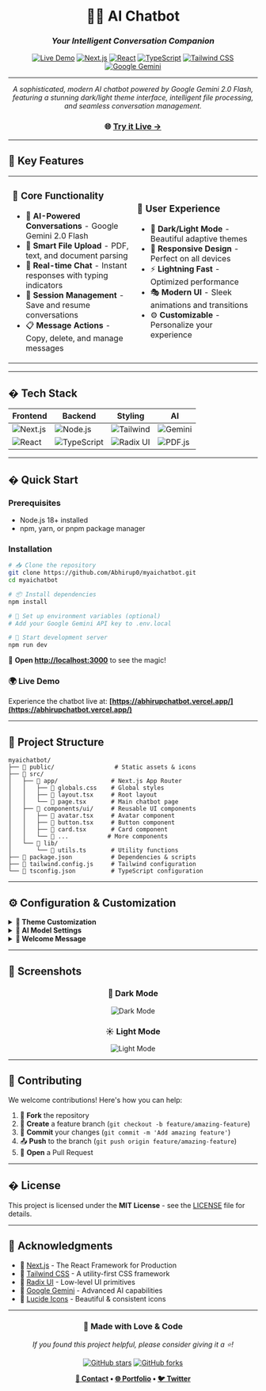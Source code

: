 <div align="center">

# 🤖✨ AI Chatbot

### *Your Intelligent Conversation Companion*

[![Live Demo](https://img.shields.io/badge/🚀_Live_Demo-Visit_Now-FF6B6B?style=for-the-badge)](https://abhirupchatbot.vercel.app/)
[![Next.js](https://img.shields.io/badge/Next.js-15.3.4-black?style=for-the-badge&logo=next.js)](https://nextjs.org/)
[![React](https://img.shields.io/badge/React-19.0.0-61DAFB?style=for-the-badge&logo=react)](https://react.dev/)
[![TypeScript](https://img.shields.io/badge/TypeScript-5.0-3178C6?style=for-the-badge&logo=typescript)](https://www.typescriptlang.org/)
[![Tailwind CSS](https://img.shields.io/badge/Tailwind-4.0-06B6D4?style=for-the-badge&logo=tailwindcss)](https://tailwindcss.com/)
[![Google Gemini](https://img.shields.io/badge/Google_Gemini-2.0_Flash-4285F4?style=for-the-badge&logo=google)](https://ai.google.dev/)

---

*A sophisticated, modern AI chatbot powered by Google Gemini 2.0 Flash, featuring a stunning dark/light theme interface, intelligent file processing, and seamless conversation management.*

### 🌐 **[Try it Live →](https://abhirupchatbot.vercel.app/)**

</div>

---

## 🌟 **Key Features**

<table>
<tr>
<td width="50%">

### 🎯 **Core Functionality**
- 🧠 **AI-Powered Conversations** - Google Gemini 2.0 Flash
- 📁 **Smart File Upload** - PDF, text, and document parsing
- 💬 **Real-time Chat** - Instant responses with typing indicators
- 🔄 **Session Management** - Save and resume conversations
- 📋 **Message Actions** - Copy, delete, and manage messages

</td>
<td width="50%">

### 🎨 **User Experience**
- 🌙 **Dark/Light Mode** - Beautiful adaptive themes
- 📱 **Responsive Design** - Perfect on all devices
- ⚡ **Lightning Fast** - Optimized performance
- 🎭 **Modern UI** - Sleek animations and transitions
- ⚙️ **Customizable** - Personalize your experience

</td>
</tr>
</table>

---

## �️ **Tech Stack**

<div align="center">

| Frontend | Backend | Styling | AI |
|----------|---------|---------|-----|
| ![Next.js](https://img.shields.io/badge/Next.js-black?style=flat&logo=next.js) | ![Node.js](https://img.shields.io/badge/Node.js-green?style=flat&logo=node.js) | ![Tailwind](https://img.shields.io/badge/Tailwind-blue?style=flat&logo=tailwindcss) | ![Gemini](https://img.shields.io/badge/Gemini-orange?style=flat&logo=google) |
| ![React](https://img.shields.io/badge/React-blue?style=flat&logo=react) | ![TypeScript](https://img.shields.io/badge/TypeScript-blue?style=flat&logo=typescript) | ![Radix UI](https://img.shields.io/badge/Radix_UI-purple?style=flat&logo=radixui) | ![PDF.js](https://img.shields.io/badge/PDF.js-red?style=flat&logo=mozilla) |

</div>

---

## � **Quick Start**

### Prerequisites
- Node.js 18+ installed
- npm, yarn, or pnpm package manager

### Installation

```bash
# 📥 Clone the repository
git clone https://github.com/Abhirup0/myaichatbot.git
cd myaichatbot

# 📦 Install dependencies
npm install

# 🔑 Set up environment variables (optional)
# Add your Google Gemini API key to .env.local

# 🚀 Start development server
npm run dev
```

🎉 **Open [http://localhost:3000](http://localhost:3000)** to see the magic!

### 🌍 **Live Demo**
Experience the chatbot live at: **[https://abhirupchatbot.vercel.app/](https://abhirupchatbot.vercel.app/)**

---

## 📁 **Project Structure**

```
myaichatbot/
├── 📂 public/                 # Static assets & icons
├── 📂 src/
│   ├── 📂 app/               # Next.js App Router
│   │   ├── 📄 globals.css    # Global styles
│   │   ├── 📄 layout.tsx     # Root layout
│   │   └── 📄 page.tsx       # Main chatbot page
│   ├── 📂 components/ui/     # Reusable UI components
│   │   ├── 📄 avatar.tsx     # Avatar component
│   │   ├── 📄 button.tsx     # Button component
│   │   ├── 📄 card.tsx       # Card component
│   │   └── 📄 ...           # More components
│   └── 📂 lib/
│       └── 📄 utils.ts       # Utility functions
├── 📄 package.json           # Dependencies & scripts
├── 📄 tailwind.config.js     # Tailwind configuration
└── 📄 tsconfig.json          # TypeScript configuration
```

---

## ⚙️ **Configuration & Customization**

<details>
<summary><b>🎨 Theme Customization</b></summary>

```typescript
// Modify theme colors in globals.css
:root {
  --primary: 210 40% 98%;
  --primary-foreground: 222.2 84% 4.9%;
  --secondary: 210 40% 96%;
  // ... more custom colors
}
```

</details>

<details>
<summary><b>🤖 AI Model Settings</b></summary>

```typescript
// Update API configuration in page.tsx
const GEMINI_API_KEY = 'your-api-key-here';
const GEMINI_MODEL = 'gemini-2.0-flash';
```

</details>

<details>
<summary><b>💬 Welcome Message</b></summary>

```typescript
// Customize the initial message in page.tsx
const welcomeMessage = "Hello! I'm your AI assistant...";
```

</details>

---

## 📸 **Screenshots**

<div align="center">

### 🌙 Dark Mode
![Dark Mode](https://via.placeholder.com/600x400/1a1a1a/ffffff?text=Dark+Mode+Preview)

### ☀️ Light Mode  
![Light Mode](https://via.placeholder.com/600x400/ffffff/000000?text=Light+Mode+Preview)

</div>

---

## 🤝 **Contributing**

We welcome contributions! Here's how you can help:

1. 🍴 **Fork** the repository
2. 🌿 **Create** a feature branch (`git checkout -b feature/amazing-feature`)
3. 💾 **Commit** your changes (`git commit -m 'Add amazing feature'`)
4. 📤 **Push** to the branch (`git push origin feature/amazing-feature`)
5. 🔄 **Open** a Pull Request

---

## � **License**

This project is licensed under the **MIT License** - see the [LICENSE](LICENSE) file for details.

---

## 🙏 **Acknowledgments**

- 🚀 [Next.js](https://nextjs.org/) - The React Framework for Production
- 🎨 [Tailwind CSS](https://tailwindcss.com/) - A utility-first CSS framework
- 🔧 [Radix UI](https://www.radix-ui.com/) - Low-level UI primitives
- 🤖 [Google Gemini](https://ai.google.dev/) - Advanced AI capabilities
- 🎯 [Lucide Icons](https://lucide.dev/) - Beautiful & consistent icons

---

<div align="center">

### 💝 **Made with Love & Code**

*If you found this project helpful, please consider giving it a ⭐!*

[![GitHub stars](https://img.shields.io/github/stars/Abhirup0/myaichatbot?style=social)](https://github.com/Abhirup0/myaichatbot/stargazers)
[![GitHub forks](https://img.shields.io/github/forks/Abhirup0/myaichatbot?style=social)](https://github.com/Abhirup0/myaichatbot/network/members)

**[📧 Contact](mailto:your-email@example.com) • [🌐 Portfolio](https://your-portfolio.com) • [🐦 Twitter](https://twitter.com/yourusername)**

</div>

